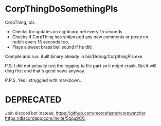 # CorpThingDoSomethingPls

CorpThing, pls.

- Checks for updates on nightcorp.net every 15 seconds
- Checks if CorpThing has shitposted any new comments or posts on reddit every 15 seconds too.
- Plays a sweet brass bell sound if he did.

Compile and run. Built binary already in bin/Debug/CorpthingPls.exe


P.S.
I did not actually test the logging to file part so it might crash. But it will ding first and that's good news anyway.

P.P.S.
Yes I struggled with markdown.


# DEPRECATED
Join discord bot instead. https://github.com/morcefaster/corpwatcher https://discordapp.com/invite/5gqu9CC
